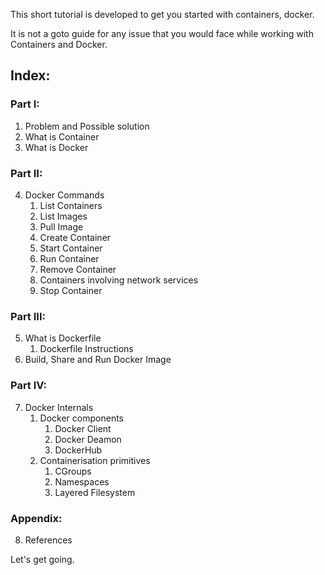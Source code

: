 
This short tutorial is developed to get you started with containers, docker.

It is not a goto guide for any issue that you would face while working with Containers and Docker.

## Index:

### Part I:
1. Problem and Possible solution
2. What is Container
3. What is Docker

### Part II:
4. Docker Commands 
   1. List Containers
   2. List Images
   3. Pull Image
   4. Create Container
   5. Start Container
   6. Run Container
   7. Remove Container
   8. Containers involving network services
   9. Stop Container

### Part III:
5. What is Dockerfile
   1. Dockerfile Instructions
6. Build, Share and Run Docker Image

### Part IV:
7. Docker Internals
   1. Docker components
      1. Docker Client
      2. Docker Deamon
      3. DockerHub
   2. Containerisation primitives
      1. CGroups
      2. Namespaces
      3. Layered Filesystem

### Appendix:
8. References

Let's get going.
